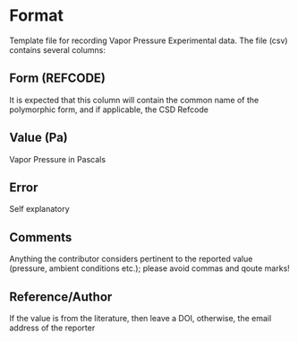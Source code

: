 # Format

Template file for recording Vapor Pressure Experimental data. The file (csv) contains several columns:

## Form (REFCODE)

It is expected that this column will contain the common name of the polymorphic form, and if applicable, the CSD Refcode

## Value (Pa)

Vapor Pressure in Pascals

## Error

Self explanatory

## Comments

Anything the contributor considers pertinent to the reported value (pressure, ambient conditions etc.); please avoid commas and qoute marks!

## Reference/Author

If the value is from the literature, then leave a DOI, otherwise, the email address of the reporter
